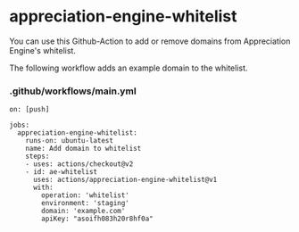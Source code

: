 # appreciation-engine-whitelist

You can use this Github-Action to add or remove domains from Appreciation Engine's whitelist.

The following workflow adds an example domain to the whitelist.

### .github/workflows/main.yml
```
on: [push]

jobs:
  appreciation-engine-whitelist:
    runs-on: ubuntu-latest
    name: Add domain to whitelist
    steps:
    - uses: actions/checkout@v2
    - id: ae-whitelist
      uses: actions/appreciation-engine-whitelist@v1
      with:
        operation: 'whitelist'
        environment: 'staging'
        domain: 'example.com'
        apiKey: "asoifh083h20r8hf0a"
```
